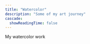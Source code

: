 ```yaml
---
title: "Watercolor"
description: "Some of my art journey"
cascade:
  showReadingTime: false
---
```


My watercolor work
